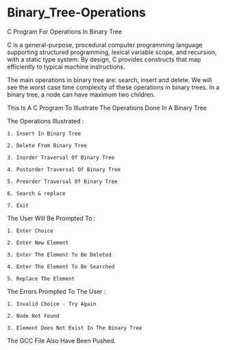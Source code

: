 # Binary_Tree-Operations
C Program For Operations In Binary Tree

C is a general-purpose, procedural computer programming language supporting structured programming, lexical variable scope, and recursion, with a static type system. By design, C provides constructs that map efficiently to typical machine instructions.

The main operations in binary tree are: search, insert and delete. We will see the worst case time complexity of these operations in binary trees. In a binary tree, a node can have maximum two children.

This Is A C Program To Illustrate The Operations Done In A Binary Tree

The Operations Illustrated :

	1. Insert In Binary Tree
	
	2. Delete From Binary Tree
	
	3. Inorder Traversal Of Binary Tree
	
	4. Postorder Traversal Of Binary Tree
	
	5. Preorder Traversal Of Binary Tree
	
	6. Search & replace
	
	7. Exit
	
The User Will Be Prompted To :
	
	1. Enter Choice
	
	2. Enter New Element
	
	3. Enter The Element To Be Deleted
	
	4. Enter The Element To Be Searched
	
	5. Replace The Element
	
The Errors Prompted To The User :

	1. Invalid Choice - Try Again
	
	2. Node Not Found
	
	3. Element Does Not Exist In The Binary Tree

The GCC File Also Have Been Pushed.
